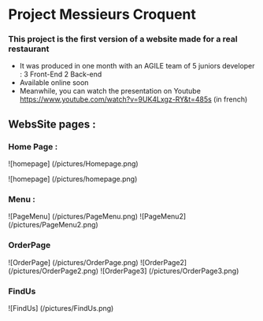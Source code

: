 # Project Messieurs Croquent

### This project is the first version of a website made for a real restaurant

 * It was produced in one month with an AGILE team of 5 juniors developer : 3 Front-End 2 Back-end
 * Available online soon
 * Meanwhile, you can watch the presentation on Youtube https://www.youtube.com/watch?v=9UK4Lxgz-RY&t=485s (in french) 

 ## WebsSite pages : 

 ### Home Page : 

![homepage] (/pictures/Homepage.png)

![homepage] (/pictures/homepage.png)

 ### Menu : 
![PageMenu] (/pictures/PageMenu.png)
![PageMenu2] (/pictures/PageMenu2.png)

### OrderPage
![OrderPage] (/pictures/OrderPage.png) 
![OrderPage2] (/pictures/OrderPage2.png)
![OrderPage3] (/pictures/OrderPage3.png)

### FindUs
![FindUs] (/pictures/FindUs.png)





